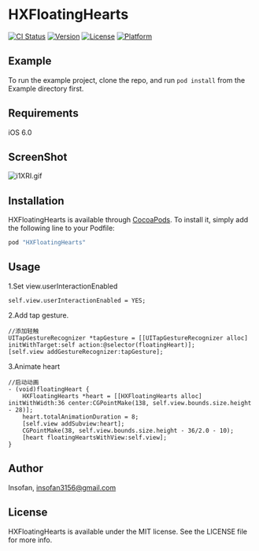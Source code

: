 # HXFloatingHearts

[![CI Status](http://img.shields.io/travis/Insofan/HXFloatingHearts.svg?style=flat)](https://travis-ci.org/Insofan/HXFloatingHearts)
[![Version](https://img.shields.io/cocoapods/v/HXFloatingHearts.svg?style=flat)](http://cocoapods.org/pods/HXFloatingHearts)
[![License](https://img.shields.io/cocoapods/l/HXFloatingHearts.svg?style=flat)](http://cocoapods.org/pods/HXFloatingHearts)
[![Platform](https://img.shields.io/cocoapods/p/HXFloatingHearts.svg?style=flat)](http://cocoapods.org/pods/HXFloatingHearts)

## Example

To run the example project, clone the repo, and run `pod install` from the Example directory first.

## Requirements

iOS 6.0

## ScreenShot

![i1XRI.gif](http://storage1.imgchr.com/i1XRI.gif)

## Installation

HXFloatingHearts is available through [CocoaPods](http://cocoapods.org). To install
it, simply add the following line to your Podfile:

```ruby
pod "HXFloatingHearts"
```

## Usage

1.Set view.userInteractionEnabled

```
self.view.userInteractionEnabled = YES;
```

2.Add tap gesture.

```
//添加轻触
UITapGestureRecognizer *tapGesture = [[UITapGestureRecognizer alloc] initWithTarget:self action:@selector(floatingHeart)];
[self.view addGestureRecognizer:tapGesture];
```

3.Animate heart

```
//启动动画
- (void)floatingHeart {
    HXFloatingHearts *heart = [[HXFloatingHearts alloc] initWithWidth:36 center:CGPointMake(138, self.view.bounds.size.height - 28)];
    heart.totalAnimationDuration = 8;
    [self.view addSubview:heart];
    CGPointMake(38, self.view.bounds.size.height - 36/2.0 - 10);
    [heart floatingHeartsWithView:self.view];
}
```



## Author

Insofan, insofan3156@gmail.com

## License

HXFloatingHearts is available under the MIT license. See the LICENSE file for more info.

